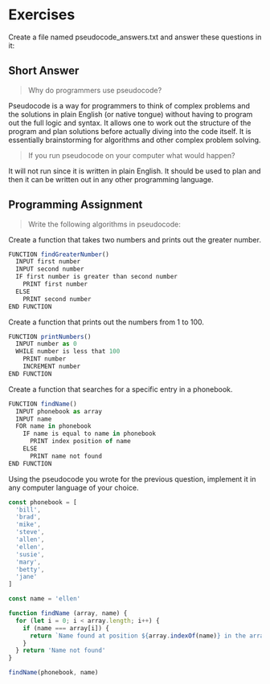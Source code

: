 # Exercises

Create a file named pseudocode_answers.txt and answer these questions in it:

## Short Answer

> Why do programmers use pseudocode?

Pseudocode is a way for programmers to think of complex problems and the solutions in plain English (or native tongue) without having to program out the full logic and syntax.  It allows one to work out the structure of the program and plan solutions before actually diving into the code itself.  It is essentially brainstorming for algorithms and other complex problem solving.

> If you run pseudocode on your computer what would happen?

It will not run since it is written in plain English.  It should be used to plan and then it can be written out in any other programming language.

## Programming Assignment

> Write the following algorithms in pseudocode:

Create a function that takes two numbers and prints out the greater number.

```js
FUNCTION findGreaterNumber()
  INPUT first number
  INPUT second number
  IF first number is greater than second number
    PRINT first number
  ELSE
    PRINT second number
END FUNCTION
```

Create a function that prints out the numbers from 1 to 100.

```js
FUNCTION printNumbers()
  INPUT number as 0
  WHILE number is less that 100
    PRINT number
    INCREMENT number
END FUNCTION
```

Create a function that searches for a specific entry in a phonebook.

```js
FUNCTION findName()
  INPUT phonebook as array
  INPUT name
  FOR name in phonebook
    IF name is equal to name in phonebook
      PRINT index position of name
    ELSE
      PRINT name not found
END FUNCTION
```

Using the pseudocode you wrote for the previous question, implement it in any computer language of your choice.

```js
const phonebook = [
  'bill',
  'brad',
  'mike',
  'steve',
  'allen',
  'ellen',
  'susie',
  'mary',
  'betty',
  'jane'
]

const name = 'ellen'

function findName (array, name) {
  for (let i = 0; i < array.length; i++) {
    if (name === array[i]) {
      return `Name found at position ${array.indexOf(name)} in the array`
    }
  } return 'Name not found'
}

findName(phonebook, name)
```